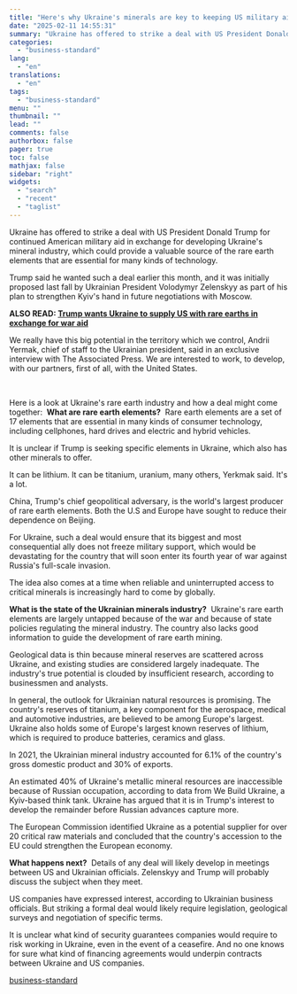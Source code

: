 ```yaml
---
title: "Here's why Ukraine's minerals are key to keeping US military aid flowing"
date: "2025-02-11 14:55:31"
summary: "Ukraine has offered to strike a deal with US President Donald Trump for continued American military aid in exchange for developing Ukraine's mineral industry, which could provide a valuable source of the rare earth elements that are essential for many kinds of technology. Trump said he wanted such a deal..."
categories:
  - "business-standard"
lang:
  - "en"
translations:
  - "en"
tags:
  - "business-standard"
menu: ""
thumbnail: ""
lead: ""
comments: false
authorbox: false
pager: true
toc: false
mathjax: false
sidebar: "right"
widgets:
  - "search"
  - "recent"
  - "taglist"
---
```


Ukraine has offered to strike a deal with US President Donald Trump for continued American military aid in exchange for developing Ukraine's mineral industry, which could provide a valuable source of the rare earth elements that are essential for many kinds of technology.

Trump said he wanted such a deal earlier this month, and it was initially proposed last fall by Ukrainian President Volodymyr Zelenskyy as part of his plan to strengthen Kyiv's hand in future negotiations with Moscow. 

**ALSO READ: [Trump wants Ukraine to supply US with rare earths in exchange for war aid](/world-news/trump-wants-ukraine-to-supply-us-with-rare-earths-in-exchange-for-war-aid-125020500526_1.html)**

We really have this big potential in the territory which we control, Andrii Yermak, chief of staff to the Ukrainian president, said in an exclusive interview with The Associated Press. We are interested to work, to develop, with our partners, first of all, with the United States.

 

Here is a look at Ukraine's rare earth industry and how a deal might come together: 
**What are rare earth elements?** 
Rare earth elements are a set of 17 elements that are essential in many kinds of consumer technology, including cellphones, hard drives and electric and hybrid vehicles.

It is unclear if Trump is seeking specific elements in Ukraine, which also has other minerals to offer.

It can be lithium. It can be titanium, uranium, many others, Yerkmak said. It's a lot.

China, Trump's chief geopolitical adversary, is the world's largest producer of rare earth elements. Both the U.S and Europe have sought to reduce their dependence on Beijing.

For Ukraine, such a deal would ensure that its biggest and most consequential ally does not freeze military support, which would be devastating for the country that will soon enter its fourth year of war against Russia's full-scale invasion.

The idea also comes at a time when reliable and uninterrupted access to critical minerals is increasingly hard to come by globally.

**What is the state of the Ukrainian minerals industry?** 
Ukraine's rare earth elements are largely untapped because of the war and because of state policies regulating the mineral industry. The country also lacks good information to guide the development of rare earth mining.

Geological data is thin because mineral reserves are scattered across Ukraine, and existing studies are considered largely inadequate. The industry's true potential is clouded by insufficient research, according to businessmen and analysts.

In general, the outlook for Ukrainian natural resources is promising. The country's reserves of titanium, a key component for the aerospace, medical and automotive industries, are believed to be among Europe's largest. Ukraine also holds some of Europe's largest known reserves of lithium, which is required to produce batteries, ceramics and glass.

In 2021, the Ukrainian mineral industry accounted for 6.1% of the country's gross domestic product and 30% of exports.

An estimated 40% of Ukraine's metallic mineral resources are inaccessible because of Russian occupation, according to data from We Build Ukraine, a Kyiv-based think tank. Ukraine has argued that it is in Trump's interest to develop the remainder before Russian advances capture more.

The European Commission identified Ukraine as a potential supplier for over 20 critical raw materials and concluded that the country's accession to the EU could strengthen the European economy.

**What happens next?** 
Details of any deal will likely develop in meetings between US and Ukrainian officials. Zelenskyy and Trump will probably discuss the subject when they meet.

US companies have expressed interest, according to Ukrainian business officials. But striking a formal deal would likely require legislation, geological surveys and negotiation of specific terms.

It is unclear what kind of security guarantees companies would require to risk working in Ukraine, even in the event of a ceasefire. And no one knows for sure what kind of financing agreements would underpin contracts between Ukraine and US companies.

[business-standard](https://www.business-standard.com/world-news/here-s-why-ukraine-s-minerals-are-key-to-keeping-us-military-aid-flowing-125021100681_1.html)
